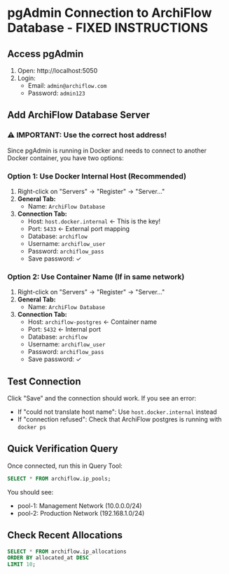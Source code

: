 # pgAdmin Connection to ArchiFlow Database - FIXED INSTRUCTIONS

## Access pgAdmin
1. Open: http://localhost:5050
2. Login:
   - Email: `admin@archiflow.com`
   - Password: `admin123`

## Add ArchiFlow Database Server

### ⚠️ IMPORTANT: Use the correct host address!

Since pgAdmin is running in Docker and needs to connect to another Docker container, you have two options:

### Option 1: Use Docker Internal Host (Recommended)
1. Right-click on "Servers" → "Register" → "Server..."
2. **General Tab:**
   - Name: `ArchiFlow Database`
3. **Connection Tab:**
   - Host: `host.docker.internal`  ← This is the key!
   - Port: `5433`  ← External port mapping
   - Database: `archiflow`
   - Username: `archiflow_user`
   - Password: `archiflow_pass`
   - Save password: ✓

### Option 2: Use Container Name (If in same network)
1. Right-click on "Servers" → "Register" → "Server..."
2. **General Tab:**
   - Name: `ArchiFlow Database`
3. **Connection Tab:**
   - Host: `archiflow-postgres`  ← Container name
   - Port: `5432`  ← Internal port
   - Database: `archiflow`
   - Username: `archiflow_user`
   - Password: `archiflow_pass`
   - Save password: ✓

## Test Connection
Click "Save" and the connection should work. If you see an error:
- If "could not translate host name": Use `host.docker.internal` instead
- If "connection refused": Check that ArchiFlow postgres is running with `docker ps`

## Quick Verification Query
Once connected, run this in Query Tool:
```sql
SELECT * FROM archiflow.ip_pools;
```

You should see:
- pool-1: Management Network (10.0.0.0/24)
- pool-2: Production Network (192.168.1.0/24)

## Check Recent Allocations
```sql
SELECT * FROM archiflow.ip_allocations
ORDER BY allocated_at DESC
LIMIT 10;
```